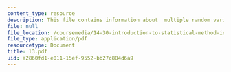 ```yaml
---
content_type: resource
description: This file contains information about  multiple random variables.
file: null
file_location: /coursemedia/14-30-introduction-to-statistical-method-in-economics-spring-2006/a2860fd1e01115ef9552bb27c884d6a9_l3.pdf
file_type: application/pdf
resourcetype: Document
title: l3.pdf
uid: a2860fd1-e011-15ef-9552-bb27c884d6a9
---
```

